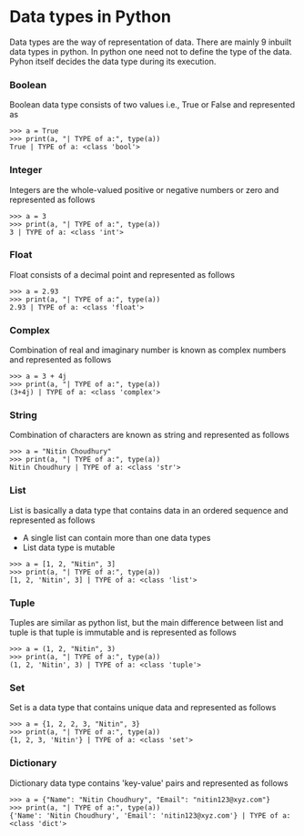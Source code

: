 # Data types in Python

Data types are the way of representation of data. There are mainly 9 inbuilt data types in python. In python one need not to define the type of the data. Pyhon itself decides the data type during its execution.
 

### Boolean

Boolean data type consists of two values i.e., True or False and represented as

```
>>> a = True
>>> print(a, "| TYPE of a:", type(a))
True | TYPE of a: <class 'bool'>
```

### Integer

Integers are the whole-valued positive or negative numbers or zero and represented as follows

```
>>> a = 3
>>> print(a, "| TYPE of a:", type(a))
3 | TYPE of a: <class 'int'>
```

### Float

Float consists of a decimal point and represented as follows

```
>>> a = 2.93
>>> print(a, "| TYPE of a:", type(a))
2.93 | TYPE of a: <class 'float'>
```

### Complex

Combination of real and imaginary number is known as complex numbers and represented as follows

```
>>> a = 3 + 4j
>>> print(a, "| TYPE of a:", type(a))
(3+4j) | TYPE of a: <class 'complex'>
```

### String

Combination of characters are known as string and represented as follows

```
>>> a = "Nitin Choudhury"
>>> print(a, "| TYPE of a:", type(a))
Nitin Choudhury | TYPE of a: <class 'str'>
```

### List

List is basically a data type that contains data in an ordered sequence and represented as follows

* A single list can contain more than one data types
* List data type is mutable

```
>>> a = [1, 2, "Nitin", 3]
>>> print(a, "| TYPE of a:", type(a))
[1, 2, 'Nitin', 3] | TYPE of a: <class 'list'>
```

### Tuple

Tuples are similar as python list, but the main difference between list and tuple is that tuple is immutable and is represented as follows

```
>>> a = (1, 2, "Nitin", 3)
>>> print(a, "| TYPE of a:", type(a))
(1, 2, 'Nitin', 3) | TYPE of a: <class 'tuple'>
```

### Set

Set is a data type that contains unique data and represented as follows

```
>>> a = {1, 2, 2, 3, "Nitin", 3}
>>> print(a, "| TYPE of a:", type(a))
{1, 2, 3, 'Nitin'} | TYPE of a: <class 'set'>
```

### Dictionary

Dictionary data type contains 'key-value' pairs and represented as follows

```
>>> a = {"Name": "Nitin Choudhury", "Email": "nitin123@xyz.com"}
>>> print(a, "| TYPE of a:", type(a))
{'Name': 'Nitin Choudhury', 'Email': 'nitin123@xyz.com'} | TYPE of a: <class 'dict'>
``` 

